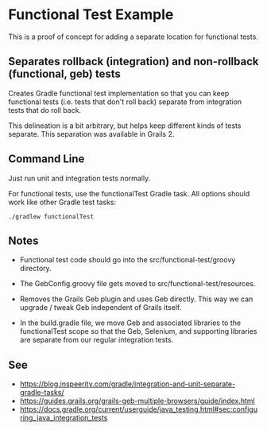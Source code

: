 # Functional Test Example

This is a proof of concept for adding a separate location for functional tests.

## Separates rollback (integration) and non-rollback (functional, geb) tests

Creates Gradle functional test implementation so that you can keep functional tests (i.e. tests that don't roll back)
separate from integration tests that do roll back.

This delineation is a bit arbitrary, but helps keep different kinds of tests separate. This separation was available in
Grails 2.

## Command Line

Just run unit and integration tests normally.

For functional tests, use the functionalTest Gradle task. All options should work like other Gradle test
tasks:

    ./gradlew functionalTest

## Notes

* Functional test code should go into the src/functional-test/groovy directory. 

* The GebConfig.groovy file gets moved to src/functional-test/resources.

* Removes the Grails Geb plugin and uses Geb directly. This way we can upgrade / tweak Geb
  independent of Grails itself.

* In the build.gradle file, we move Geb and associated libraries to the functionalTest scope so
  that the Geb, Selenium, and supporting libraries are separate from our regular integration tests.

## See

* https://blog.inspeerity.com/gradle/integration-and-unit-separate-gradle-tasks/
* https://guides.grails.org/grails-geb-multiple-browsers/guide/index.html
* https://docs.gradle.org/current/userguide/java_testing.html#sec:configuring_java_integration_tests